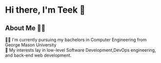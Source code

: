 # Hi there, I'm Teek 👋
## About Me 🙋‍♂️
👨‍🎓 I'm currently pursuing my bachelors in Computer Engineering from George Mason University <br>
🤔 My interests lay in low-level Software Development,DevOps engineering, and back-end web development. <br>

<!--
**TeeKKar/TeeKKar** is a ✨ _special_ ✨ repository because its `README.md` (this file) appears on your GitHub profile.

Here are some ideas to get you started:

- 🔭 I’m currently working on ...
- 🌱 I’m currently learning ...
- 👯 I’m looking to collaborate on ...
- 🤔 I’m looking for help with ...
- 💬 Ask me about ...
- 📫 How to reach me: ...
- 😄 Pronouns: ...
- ⚡ Fun fact: ...
-->
